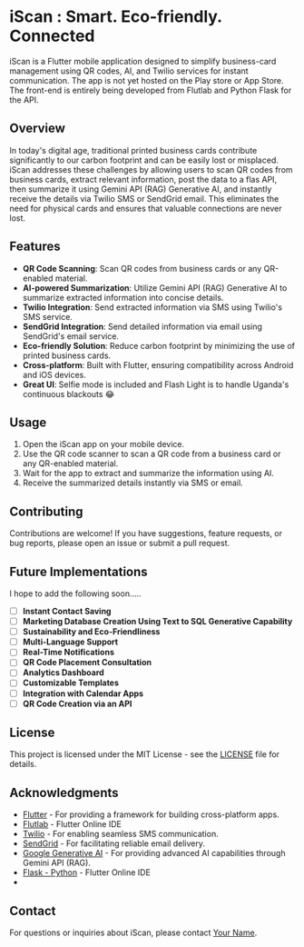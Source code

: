# iScan : Smart. Eco-friendly. Connected

iScan is a Flutter mobile application designed to simplify business-card management using QR codes, AI, and Twilio services for instant communication. The app is not yet hosted on the Play store or App Store. The front-end is entirely being developed from Flutlab and Python Flask for the API.

## Overview

In today's digital age, traditional printed business cards contribute significantly to our carbon footprint and can be easily lost or misplaced. iScan addresses these challenges by allowing users to scan QR codes from business cards, extract relevant information, post the data to a flas API, then summarize it using Gemini API (RAG) Generative AI, and instantly receive the details via Twilio SMS or SendGrid email. This eliminates the need for physical cards and ensures that valuable connections are never lost.

## Features

- **QR Code Scanning**: Scan QR codes from business cards or any QR-enabled material.
- **AI-powered Summarization**: Utilize Gemini API (RAG) Generative AI to summarize extracted information into concise details.
- **Twilio Integration**: Send extracted information via SMS using Twilio's SMS service.
- **SendGrid Integration**: Send detailed information via email using SendGrid's email service.
- **Eco-friendly Solution**: Reduce carbon footprint by minimizing the use of printed business cards.
- **Cross-platform**: Built with Flutter, ensuring compatibility across Android and iOS devices.
- **Great UI**: Selfie mode is included and Flash Light is to handle Uganda's continuous blackouts 😂


## Usage

1. Open the iScan app on your mobile device.
2. Use the QR code scanner to scan a QR code from a business card or any QR-enabled material.
3. Wait for the app to extract and summarize the information using AI.
4. Receive the summarized details instantly via SMS or email.

## Contributing

Contributions are welcome! If you have suggestions, feature requests, or bug reports, please open an issue or submit a pull request.

## Future Implementations
I hope to add the following soon.....
- [ ] **Instant Contact Saving**
- [ ] **Marketing Database Creation Using Text to SQL Generative Capability**
- [ ] **Sustainability and Eco-Friendliness**
- [ ] **Multi-Language Support**
- [ ] **Real-Time Notifications**
- [ ] **QR Code Placement Consultation**
- [ ] **Analytics Dashboard**
- [ ] **Customizable Templates**
- [ ] **Integration with Calendar Apps**
- [ ] **QR Code Creation via an API**

## License

This project is licensed under the MIT License - see the [LICENSE](LICENSE) file for details.

## Acknowledgments

- [Flutter](https://flutter.dev/) - For providing a framework for building cross-platform apps.
- [Flutlab](https://flutlab.io/) - Flutter Online IDE
- [Twilio](https://www.twilio.com/) - For enabling seamless SMS communication.
- [SendGrid](https://sendgrid.com/) - For facilitating reliable email delivery.
- [Google Generative AI](https://ai.google.dev/gemini-api/) - For providing advanced AI capabilities through Gemini API (RAG).
- [Flask - Python](https://flask.palletsprojects.com/) - Flutter Online IDE
- 
## Contact

For questions or inquiries about iScan, please contact [Your Name](mailto:ronlinx6@gmail,com).



